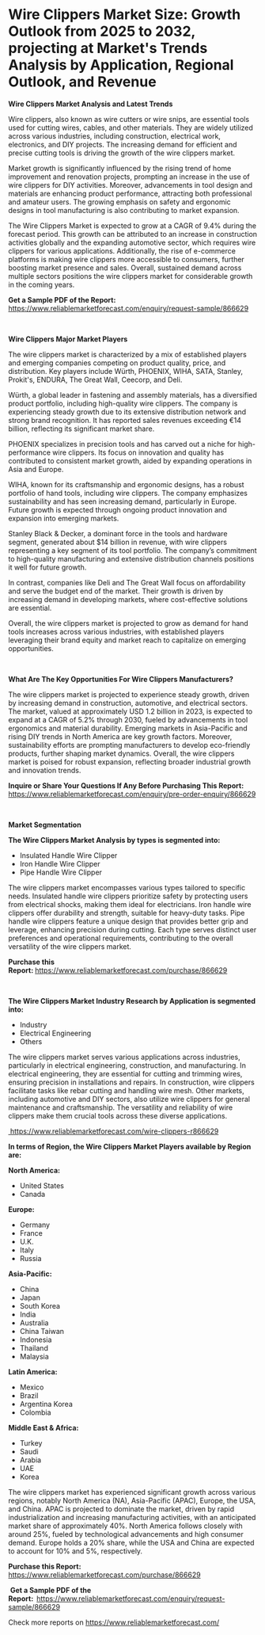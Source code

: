 <p><h1>Wire Clippers Market Size: Growth Outlook from 2025 to 2032, projecting at Market's Trends Analysis by Application, Regional Outlook, and Revenue</h1></p><p><strong>Wire Clippers Market Analysis and Latest Trends</strong></p>
<p><p>Wire clippers, also known as wire cutters or wire snips, are essential tools used for cutting wires, cables, and other materials. They are widely utilized across various industries, including construction, electrical work, electronics, and DIY projects. The increasing demand for efficient and precise cutting tools is driving the growth of the wire clippers market.</p><p>Market growth is significantly influenced by the rising trend of home improvement and renovation projects, prompting an increase in the use of wire clippers for DIY activities. Moreover, advancements in tool design and materials are enhancing product performance, attracting both professional and amateur users. The growing emphasis on safety and ergonomic designs in tool manufacturing is also contributing to market expansion.</p><p>The Wire Clippers Market is expected to grow at a CAGR of 9.4% during the forecast period. This growth can be attributed to an increase in construction activities globally and the expanding automotive sector, which requires wire clippers for various applications. Additionally, the rise of e-commerce platforms is making wire clippers more accessible to consumers, further boosting market presence and sales. Overall, sustained demand across multiple sectors positions the wire clippers market for considerable growth in the coming years.</p></p>
<p><strong>Get a Sample PDF of the Report:&nbsp;</strong> <a href="https://www.reliablemarketforecast.com/enquiry/request-sample/866629?utm_campaign=3096&utm_medium=2&utm_source=Github&utm_content=ia&utm_term=10042025&utm_id=wire-clippers">https://www.reliablemarketforecast.com/enquiry/request-sample/866629</a></p>
<p>&nbsp;</p>
<p><strong>Wire Clippers Major Market Players</strong></p>
<p><p>The wire clippers market is characterized by a mix of established players and emerging companies competing on product quality, price, and distribution. Key players include Würth, PHOENIX, WIHA, SATA, Stanley, Prokit's, ENDURA, The Great Wall, Ceecorp, and Deli. </p><p>Würth, a global leader in fastening and assembly materials, has a diversified product portfolio, including high-quality wire clippers. The company is experiencing steady growth due to its extensive distribution network and strong brand recognition. It has reported sales revenues exceeding €14 billion, reflecting its significant market share.</p><p>PHOENIX specializes in precision tools and has carved out a niche for high-performance wire clippers. Its focus on innovation and quality has contributed to consistent market growth, aided by expanding operations in Asia and Europe.</p><p>WIHA, known for its craftsmanship and ergonomic designs, has a robust portfolio of hand tools, including wire clippers. The company emphasizes sustainability and has seen increasing demand, particularly in Europe. Future growth is expected through ongoing product innovation and expansion into emerging markets.</p><p>Stanley Black & Decker, a dominant force in the tools and hardware segment, generated about $14 billion in revenue, with wire clippers representing a key segment of its tool portfolio. The company’s commitment to high-quality manufacturing and extensive distribution channels positions it well for future growth.</p><p>In contrast, companies like Deli and The Great Wall focus on affordability and serve the budget end of the market. Their growth is driven by increasing demand in developing markets, where cost-effective solutions are essential.</p><p>Overall, the wire clippers market is projected to grow as demand for hand tools increases across various industries, with established players leveraging their brand equity and market reach to capitalize on emerging opportunities.</p></p>
<p>&nbsp;</p>
<p><strong>What Are The Key Opportunities For Wire Clippers Manufacturers?</strong></p>
<p><p>The wire clippers market is projected to experience steady growth, driven by increasing demand in construction, automotive, and electrical sectors. The market, valued at approximately USD 1.2 billion in 2023, is expected to expand at a CAGR of 5.2% through 2030, fueled by advancements in tool ergonomics and material durability. Emerging markets in Asia-Pacific and rising DIY trends in North America are key growth factors. Moreover, sustainability efforts are prompting manufacturers to develop eco-friendly products, further shaping market dynamics. Overall, the wire clippers market is poised for robust expansion, reflecting broader industrial growth and innovation trends.</p></p>
<p><strong>Inquire or Share Your Questions If Any Before Purchasing This Report:</strong> <a href="https://www.reliablemarketforecast.com/enquiry/pre-order-enquiry/866629?utm_campaign=3096&utm_medium=2&utm_source=Github&utm_content=ia&utm_term=10042025&utm_id=wire-clippers">https://www.reliablemarketforecast.com/enquiry/pre-order-enquiry/866629</a></p>
<p>&nbsp;</p>
<p><strong>Market Segmentation</strong></p>
<p><strong>The Wire Clippers Market Analysis by types is segmented into:</strong></p>
<p><ul><li>Insulated Handle Wire Clipper</li><li>Iron Handle Wire Clipper</li><li>Pipe Handle Wire Clipper</li></ul></p>
<p><p>The wire clippers market encompasses various types tailored to specific needs. Insulated handle wire clippers prioritize safety by protecting users from electrical shocks, making them ideal for electricians. Iron handle wire clippers offer durability and strength, suitable for heavy-duty tasks. Pipe handle wire clippers feature a unique design that provides better grip and leverage, enhancing precision during cutting. Each type serves distinct user preferences and operational requirements, contributing to the overall versatility of the wire clippers market.</p></p>
<p><strong>Purchase this Report:&nbsp;</strong><a href="https://www.reliablemarketforecast.com/purchase/866629?utm_campaign=3096&utm_medium=2&utm_source=Github&utm_content=ia&utm_term=10042025&utm_id=wire-clippers">https://www.reliablemarketforecast.com/purchase/866629</a></p>
<p>&nbsp;</p>
<p><strong>The Wire Clippers Market Industry Research by Application is segmented into:</strong></p>
<p><ul><li>Industry</li><li>Electrical Engineering</li><li>Others</li></ul></p>
<p><p>The wire clippers market serves various applications across industries, particularly in electrical engineering, construction, and manufacturing. In electrical engineering, they are essential for cutting and trimming wires, ensuring precision in installations and repairs. In construction, wire clippers facilitate tasks like rebar cutting and handling wire mesh. Other markets, including automotive and DIY sectors, also utilize wire clippers for general maintenance and craftsmanship. The versatility and reliability of wire clippers make them crucial tools across these diverse applications.</p></p>
<p><a href="https://www.reliablemarketforecast.com/wire-clippers-r866629?utm_campaign=3096&utm_medium=2&utm_source=Github&utm_content=ia&utm_term=10042025&utm_id=wire-clippers">&nbsp;https://www.reliablemarketforecast.com/wire-clippers-r866629</a></p>
<p><strong>In terms of Region, the Wire Clippers Market Players available by Region are:</strong></p>
<p>
    <p> <strong> North America: </strong>
        <ul>
            <li>United States</li>
            <li>Canada</li>
        </ul>
        </p> 
    <p> <strong> Europe: </strong>
        <ul>
            <li>Germany</li>
            <li>France</li>
            <li>U.K.</li>
            <li>Italy</li>
            <li>Russia</li>
        </ul>
        </p> 
    <p> <strong> Asia-Pacific: </strong>
        <ul>
            <li>China</li>
            <li>Japan</li>
            <li>South Korea</li>
            <li>India</li>
            <li>Australia</li>
            <li>China Taiwan</li>
            <li>Indonesia</li>
            <li>Thailand</li>
            <li>Malaysia</li>
        </ul>
        </p> 
    <p> <strong> Latin America: </strong>
        <ul>
            <li>Mexico</li>
            <li>Brazil</li>
            <li>Argentina Korea</li>
            <li>Colombia</li>
        </ul>
        </p> 
    <p> <strong> Middle East & Africa: </strong>
        <ul>
            <li>Turkey</li>
            <li>Saudi</li>
            <li>Arabia</li>
            <li>UAE</li>
            <li>Korea</li>
        </ul>
    </p>
    </p>
<p><p>The wire clippers market has experienced significant growth across various regions, notably North America (NA), Asia-Pacific (APAC), Europe, the USA, and China. APAC is projected to dominate the market, driven by rapid industrialization and increasing manufacturing activities, with an anticipated market share of approximately 40%. North America follows closely with around 25%, fueled by technological advancements and high consumer demand. Europe holds a 20% share, while the USA and China are expected to account for 10% and 5%, respectively.</p></p>
<p><strong>Purchase this Report: </strong><a href="https://www.reliablemarketforecast.com/purchase/866629?utm_campaign=3096&utm_medium=2&utm_source=Github&utm_content=ia&utm_term=10042025&utm_id=wire-clippers">https://www.reliablemarketforecast.com/purchase/866629</a></p>
<p>&nbsp;<strong>Get a Sample PDF of the Report:&nbsp;&nbsp;</strong><a href="https://www.reliablemarketforecast.com/enquiry/request-sample/866629?utm_campaign=3096&utm_medium=2&utm_source=Github&utm_content=ia&utm_term=10042025&utm_id=wire-clippers">https://www.reliablemarketforecast.com/enquiry/request-sample/866629</a></p>
<p><strong></strong></p>
<p>Check more reports on <a href="https://www.reliablemarketforecast.com/?utm_campaign=3096&utm_medium=2&utm_source=Github&utm_content=ia&utm_term=10042025&utm_id=wire-clippers">https://www.reliablemarketforecast.com/</a></p>